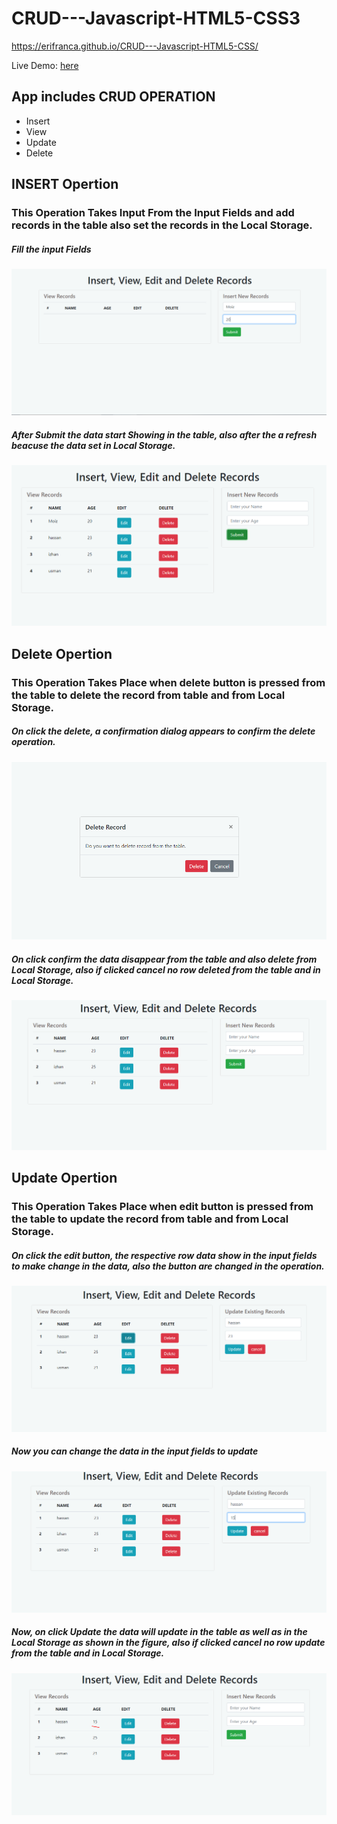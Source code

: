 # CRUD---Javascript-HTML5-CSS3
https://erifranca.github.io/CRUD---Javascript-HTML5-CSS/

Live Demo: [here](https://muhammadmoiz200099.github.io/CRUD---Javascript-HTML5-CSS3/)

## App includes CRUD OPERATION
 * Insert
 * View
 * Update
 * Delete
 
 
 ## INSERT Opertion
 
 ### This Operation Takes Input From the Input Fields and add records in the table also set the records in the Local Storage.
 
 ##### Fill the input Fields
 ![screenShotInsert](./images/s1.PNG)
 
 ##### After Submit the data start Showing in the table, also after the a refresh beacuse the data set in Local Storage. 
 ![screenShotInsert-View](./images/s2.PNG)
 
 
 ## Delete Opertion
 ### This Operation Takes Place when delete button is pressed from the table to delete the record from table and from Local Storage.
 
 ##### On click the delete, a confirmation dialog appears to confirm the delete operation.
 ![screenShotInsert](./images/s3.PNG)
 
 ##### On click confirm the data disappear from the table and also delete from Local Storage, also if clicked cancel no row deleted from the table and in Local Storage.
 ![screenShotInsert](./images/s4.PNG)
 
 
  ## Update Opertion
  ### This Operation Takes Place when edit button is pressed from the table to update the record from table and from Local Storage.
  
  ##### On click the edit button, the respective row data show in the input fields to make change in the data, also the button are changed in the operation.
  ![screenShotInsert](./images/s5.PNG)
 
  ##### Now you can change the data in the input fields to update 
  ![screenShotInsert](./images/s6.PNG)
  
  ##### Now, on click Update the data will update in the table as well as in the Local Storage as shown in the figure, also if clicked cancel no row update from the table and in Local Storage.
  ![screenShotInsert](./images/s7.PNG)
